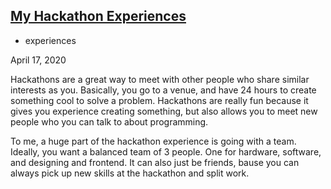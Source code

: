    <section class="content">
       <div class="post-container">
  <a class="post-link" href="/experiences/hackathons/">
    <h2 class="post-title">My Hackathon Experiences</h2>
  </a>
  <div class="post-meta">
    <ul class="post-categories"><li>experiences</li></ul>
    <div class="post-date"><i class="icon-calendar"></i>April 17, 2020</div>
  </div>
  <div class="post">
    <p>Hackathons are a great way to meet with other people who share similar interests as you. Basically, you go to a venue, and have 24 hours to create something cool to solve a problem. Hackathons are really fun because it gives you experience creating something, but also allows you to meet new people who you can talk to about programming.</p>
    
<p>To me, a huge part of the hackathon experience is going with a team. Ideally, you want a balanced team of 3 people. One for hardware, software, and designing and frontend. It can also just be friends, bause you can always pick up new skills at the hackathon and split work. 
